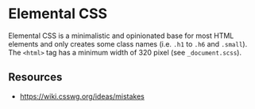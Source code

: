 
# Elemental CSS
Elemental CSS is a minimalistic and opinionated base for most HTML elements and only creates some class names (i.e. `.h1` to `.h6` and `.small`). The `<html>` tag has a minimum width of 320 pixel (see `_document.scss`).

## Resources
- https://wiki.csswg.org/ideas/mistakes
